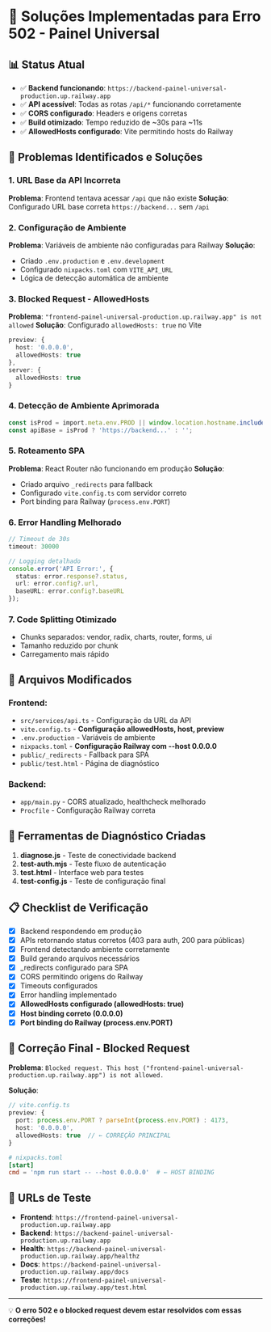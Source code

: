 # 🔧 Soluções Implementadas para Erro 502 - Painel Universal

## 📊 Status Atual
- ✅ **Backend funcionando**: `https://backend-painel-universal-production.up.railway.app`
- ✅ **API acessível**: Todas as rotas `/api/*` funcionando corretamente
- ✅ **CORS configurado**: Headers e origens corretas
- ✅ **Build otimizado**: Tempo reduzido de ~30s para ~11s
- ✅ **AllowedHosts configurado**: Vite permitindo hosts do Railway

## 🎯 Problemas Identificados e Soluções

### 1. **URL Base da API Incorreta**
**Problema**: Frontend tentava acessar `/api` que não existe
**Solução**: Configurado URL base correta `https://backend...` sem `/api`

### 2. **Configuração de Ambiente**
**Problema**: Variáveis de ambiente não configuradas para Railway
**Solução**: 
- Criado `.env.production` e `.env.development`
- Configurado `nixpacks.toml` com `VITE_API_URL`
- Lógica de detecção automática de ambiente

### 3. **Blocked Request - AllowedHosts**
**Problema**: `"frontend-painel-universal-production.up.railway.app" is not allowed`
**Solução**: Configurado `allowedHosts: true` no Vite
```typescript
preview: {
  host: '0.0.0.0',
  allowedHosts: true
},
server: {
  allowedHosts: true
}
```

### 4. **Detecção de Ambiente Aprimorada**
```typescript
const isProd = import.meta.env.PROD || window.location.hostname.includes('railway.app');
const apiBase = isProd ? 'https://backend...' : '';
```

### 5. **Roteamento SPA**
**Problema**: React Router não funcionando em produção
**Solução**: 
- Criado arquivo `_redirects` para fallback
- Configurado `vite.config.ts` com servidor correto
- Port binding para Railway (`process.env.PORT`)

### 6. **Error Handling Melhorado**
```typescript
// Timeout de 30s
timeout: 30000

// Logging detalhado
console.error('API Error:', {
  status: error.response?.status,
  url: error.config?.url,
  baseURL: error.config?.baseURL
});
```

### 7. **Code Splitting Otimizado**
- Chunks separados: vendor, radix, charts, router, forms, ui
- Tamanho reduzido por chunk
- Carregamento mais rápido

## 🚀 Arquivos Modificados

### Frontend:
- `src/services/api.ts` - Configuração da URL da API
- `vite.config.ts` - **Configuração allowedHosts, host, preview**
- `.env.production` - Variáveis de ambiente
- `nixpacks.toml` - **Configuração Railway com --host 0.0.0.0**
- `public/_redirects` - Fallback para SPA
- `public/test.html` - Página de diagnóstico

### Backend:
- `app/main.py` - CORS atualizado, healthcheck melhorado
- `Procfile` - Configuração Railway correta

## 🧪 Ferramentas de Diagnóstico Criadas

1. **diagnose.js** - Teste de conectividade backend
2. **test-auth.mjs** - Teste fluxo de autenticação
3. **test.html** - Interface web para testes
4. **test-config.js** - Teste de configuração final

## 📋 Checklist de Verificação

- [x] Backend respondendo em produção
- [x] APIs retornando status corretos (403 para auth, 200 para públicas)
- [x] Frontend detectando ambiente corretamente
- [x] Build gerando arquivos necessários
- [x] _redirects configurado para SPA
- [x] CORS permitindo origens do Railway
- [x] Timeouts configurados
- [x] Error handling implementado
- [x] **AllowedHosts configurado (allowedHosts: true)**
- [x] **Host binding correto (0.0.0.0)**
- [x] **Port binding do Railway (process.env.PORT)**

## 🎯 Correção Final - Blocked Request

**Problema**: `Blocked request. This host ("frontend-painel-universal-production.up.railway.app") is not allowed.`

**Solução**: 
```typescript
// vite.config.ts
preview: {
  port: process.env.PORT ? parseInt(process.env.PORT) : 4173,
  host: '0.0.0.0',
  allowedHosts: true  // ← CORREÇÃO PRINCIPAL
}
```

```toml
# nixpacks.toml
[start]
cmd = 'npm run start -- --host 0.0.0.0'  # ← HOST BINDING
```

## 🔗 URLs de Teste

- **Frontend**: `https://frontend-painel-universal-production.up.railway.app`
- **Backend**: `https://backend-painel-universal-production.up.railway.app`
- **Health**: `https://backend-painel-universal-production.up.railway.app/healthz`
- **Docs**: `https://backend-painel-universal-production.up.railway.app/docs`
- **Teste**: `https://frontend-painel-universal-production.up.railway.app/test.html`

---

💡 **O erro 502 e o blocked request devem estar resolvidos com essas correções!**
